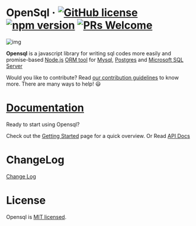 ﻿# OpenSql  &middot; [![GitHub license](https://img.shields.io/badge/license-MIT-blue.svg)](https://github.com/opensql-org/opensql/blob/main/LICENSE)  [![npm version](https://img.shields.io/npm/v/opensql.svg?style=flat)](https://www.npmjs.com/package/opensql) [![PRs Welcome](https://img.shields.io/badge/PRs-welcome-brightgreen.svg)](https://github.com/opensql-org/opensql/blob/main/CONTRIBUTING.md)

![img](https://github.com/opensql-org/opensql/blob/main/docs/file/logo.png)

**Opensql** is a javascript library for writing sql codes more easily and promise-based [Node.js](https://nodejs.org/en/about/) [ORM tool](https://en.wikipedia.org/wiki/Object-relational_mapping) for [Mysql](https://en.wikipedia.org/wiki/MySQL), [Postgres](https://en.wikipedia.org/wiki/PostgreSQL) and [Microsoft SQL Server](https://en.wikipedia.org/wiki/Microsoft_SQL_Server)

Would you like to contribute? Read [our contribution guidelines](https://github.com/opensql-org/opensql/blob/main/CONTRIBUTING.md) to know more. There are many ways to help! 😃


# [Documentation](https://docs-red-rho.vercel.app/)

Ready to start using Opensql?

Check out the [Getting Started](https://docs-red-rho.vercel.app/docs/configuration) page for a quick overview.
Or Read [API Docs](https://docs-red-rho.vercel.app/docs/category/advanced)

# ChangeLog

[Change Log](https://docs-red-rho.vercel.app/docs/category/version)

# License

Opensql is [MIT licensed](https://github.com/opensql-org/opensql/blob/main/LICENSE).
